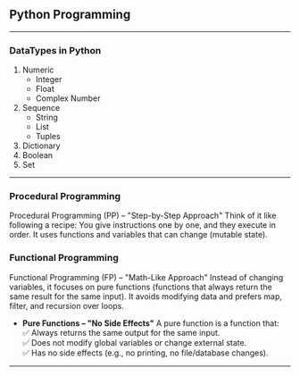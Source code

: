 ## Python Programming
---
### DataTypes in Python
1. Numeric
    - Integer
    - Float
    - Complex Number
2. Sequence
    - String
    - List
    - Tuples
3. Dictionary
4. Boolean
5. Set

---
### Procedural Programming
Procedural Programming (PP) – "Step-by-Step Approach"
Think of it like following a recipe: You give instructions one by one, and they execute in order. It uses functions and variables that can change (mutable state).

### Functional Programming
Functional Programming (FP) – "Math-Like Approach"
Instead of changing variables, it focuses on pure functions (functions that always return the same result for the same input). It avoids modifying data and prefers map, filter, and recursion over loops.

- **Pure Functions – "No Side Effects"**
A pure function is a function that:<br>
✅ Always returns the same output for the same input.<br>
✅ Does not modify global variables or change external state.<br>
✅ Has no side effects (e.g., no printing, no file/database changes).<br>

---
